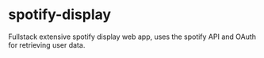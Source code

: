 # spotify-display
 Fullstack extensive spotify display web app, uses the spotify API and OAuth for retrieving user data.
